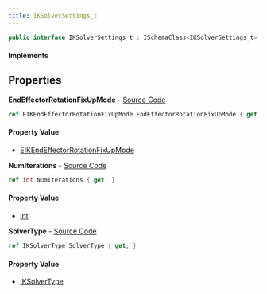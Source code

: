 ```yaml
---
title: IKSolverSettings_t
---
```


```csharp
public interface IKSolverSettings_t : ISchemaClass<IKSolverSettings_t>, ISchemaField, ISchemaClass, INativeHandle
```

#### Implements

## Properties

**EndEffectorRotationFixUpMode** - [Source Code](https://github.com/swiftly-solution/swiftlys2/blob/main/managed/src/SwiftlyS2.Generated/Schemas/Interfaces/IKSolverSettings_t.cs#L20)

```csharp
ref EIKEndEffectorRotationFixUpMode EndEffectorRotationFixUpMode { get; }
```

#### Property Value

- [EIKEndEffectorRotationFixUpMode](/docs/api/shared/schemadefinitions/eikendeffectorrotationfixupmode)

**NumIterations** - [Source Code](https://github.com/swiftly-solution/swiftlys2/blob/main/managed/src/SwiftlyS2.Generated/Schemas/Interfaces/IKSolverSettings_t.cs#L18)

```csharp
ref int NumIterations { get; }
```

#### Property Value

- [int](https://learn.microsoft.com/dotnet/api/system.int32)

**SolverType** - [Source Code](https://github.com/swiftly-solution/swiftlys2/blob/main/managed/src/SwiftlyS2.Generated/Schemas/Interfaces/IKSolverSettings_t.cs#L16)

```csharp
ref IKSolverType SolverType { get; }
```

#### Property Value

- [IKSolverType](/docs/api/shared/schemadefinitions/iksolvertype)

